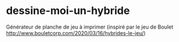 # dessine-moi-un-hybride
Générateur de planche de jeu à imprimer (inspiré par le jeu de Boulet http://www.bouletcorp.com/2020/03/16/hybrides-le-jeu/)
